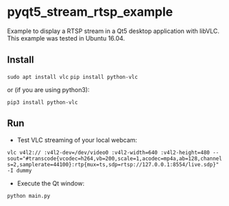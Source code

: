 # pyqt5_stream_rtsp_example

Example to display a RTSP stream in a Qt5 desktop application with libVLC. This example was tested in Ubuntu 16.04.

## Install

`sudo apt install vlc`
`pip install python-vlc`

or (if you are using python3):

`pip3 install python-vlc`

## Run

- Test VLC streaming of your local webcam:

`vlc v4l2:// :v4l2-dev=/dev/video0 :v4l2-width=640 :v4l2-height=480 --sout="#transcode{vcodec=h264,vb=200,scale=1,acodec=mp4a,ab=128,channels=2,samplerate=44100}:rtp{mux=ts,sdp=rtsp://127.0.0.1:8554/live.sdp}" -I dummy`

- Execute the Qt window:

`python main.py`
